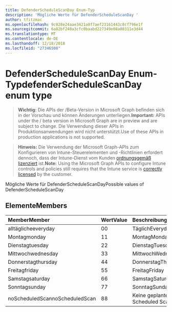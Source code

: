 ```yaml
---
title: DefenderScheduleScanDay Enum-Typ
description: 'Mögliche Werte für DefenderScheduleScanDay '
author: tfitzmac
ms.openlocfilehash: 9c028e24aae3421a8f7aef23161443c8cf796e1f
ms.sourcegitcommit: 6a82bf240a3cfc0baabd227349e08a08311e3d44
ms.translationtype: MT
ms.contentlocale: de-DE
ms.lasthandoff: 12/18/2018
ms.locfileid: "27346508"
---
```

# <a name="defenderschedulescanday-enum-type"></a><span data-ttu-id="7ab74-103">DefenderScheduleScanDay Enum-Typ</span><span class="sxs-lookup"><span data-stu-id="7ab74-103">defenderScheduleScanDay enum type</span></span>

> <span data-ttu-id="7ab74-104">**Wichtig:** Die APIs der /Beta-Version in Microsoft Graph befinden sich in der Vorschau und können Änderungen unterliegen.</span><span class="sxs-lookup"><span data-stu-id="7ab74-104">**Important:** APIs under the / beta version in Microsoft Graph are in preview and are subject to change.</span></span> <span data-ttu-id="7ab74-105">Die Verwendung dieser APIs in Produktionsanwendungen wird nicht unterstützt.</span><span class="sxs-lookup"><span data-stu-id="7ab74-105">Use of these APIs in production applications is not supported.</span></span>

> <span data-ttu-id="7ab74-106">**Hinweis:** Die Verwendung der Microsoft Graph-APIs zum Konfigurieren von Intune-Steuerelementen und -Richtlinien erfordert dennoch, dass der Intune-Dienst vom Kunden [ordnungsgemäß lizenziert](https://go.microsoft.com/fwlink/?linkid=839381) ist.</span><span class="sxs-lookup"><span data-stu-id="7ab74-106">**Note:** Using the Microsoft Graph APIs to configure Intune controls and policies still requires that the Intune service is [correctly licensed](https://go.microsoft.com/fwlink/?linkid=839381) by the customer.</span></span>

<span data-ttu-id="7ab74-107">Mögliche Werte für DefenderScheduleScanDay</span><span class="sxs-lookup"><span data-stu-id="7ab74-107">Possible values of DefenderScheduleScanDay</span></span> 
## <a name="members"></a><span data-ttu-id="7ab74-108">Elemente</span><span class="sxs-lookup"><span data-stu-id="7ab74-108">Members</span></span>
|<span data-ttu-id="7ab74-109">Member</span><span class="sxs-lookup"><span data-stu-id="7ab74-109">Member</span></span>|<span data-ttu-id="7ab74-110">Wert</span><span class="sxs-lookup"><span data-stu-id="7ab74-110">Value</span></span>|<span data-ttu-id="7ab74-111">Beschreibung</span><span class="sxs-lookup"><span data-stu-id="7ab74-111">Description</span></span>|
|:---|:---|:---|
|<span data-ttu-id="7ab74-112">alltägliche</span><span class="sxs-lookup"><span data-stu-id="7ab74-112">everyday</span></span>|<span data-ttu-id="7ab74-113">0</span><span class="sxs-lookup"><span data-stu-id="7ab74-113">0</span></span>|<span data-ttu-id="7ab74-114">Täglich</span><span class="sxs-lookup"><span data-stu-id="7ab74-114">Everyday</span></span>|
|<span data-ttu-id="7ab74-115">Montag</span><span class="sxs-lookup"><span data-stu-id="7ab74-115">monday</span></span>|<span data-ttu-id="7ab74-116">1</span><span class="sxs-lookup"><span data-stu-id="7ab74-116">1</span></span>|<span data-ttu-id="7ab74-117">Montag</span><span class="sxs-lookup"><span data-stu-id="7ab74-117">Monday</span></span>|
|<span data-ttu-id="7ab74-118">Dienstag</span><span class="sxs-lookup"><span data-stu-id="7ab74-118">tuesday</span></span>|<span data-ttu-id="7ab74-119">2</span><span class="sxs-lookup"><span data-stu-id="7ab74-119">2</span></span>|<span data-ttu-id="7ab74-120">Dienstag</span><span class="sxs-lookup"><span data-stu-id="7ab74-120">Tuesday</span></span>|
|<span data-ttu-id="7ab74-121">Mittwoch</span><span class="sxs-lookup"><span data-stu-id="7ab74-121">wednesday</span></span>|<span data-ttu-id="7ab74-122">3</span><span class="sxs-lookup"><span data-stu-id="7ab74-122">3</span></span>|<span data-ttu-id="7ab74-123">Mittwoch</span><span class="sxs-lookup"><span data-stu-id="7ab74-123">Wednesday</span></span>|
|<span data-ttu-id="7ab74-124">Donnerstag</span><span class="sxs-lookup"><span data-stu-id="7ab74-124">thursday</span></span>|<span data-ttu-id="7ab74-125">4</span><span class="sxs-lookup"><span data-stu-id="7ab74-125">4</span></span>|<span data-ttu-id="7ab74-126">Donnerstag</span><span class="sxs-lookup"><span data-stu-id="7ab74-126">Thursday</span></span>|
|<span data-ttu-id="7ab74-127">Freitag</span><span class="sxs-lookup"><span data-stu-id="7ab74-127">friday</span></span>|<span data-ttu-id="7ab74-128">5</span><span class="sxs-lookup"><span data-stu-id="7ab74-128">5</span></span>|<span data-ttu-id="7ab74-129">Freitag</span><span class="sxs-lookup"><span data-stu-id="7ab74-129">Friday</span></span>|
|<span data-ttu-id="7ab74-130">Samstag</span><span class="sxs-lookup"><span data-stu-id="7ab74-130">saturday</span></span>|<span data-ttu-id="7ab74-131">6</span><span class="sxs-lookup"><span data-stu-id="7ab74-131">6</span></span>|<span data-ttu-id="7ab74-132">Samstag</span><span class="sxs-lookup"><span data-stu-id="7ab74-132">Saturday</span></span>|
|<span data-ttu-id="7ab74-133">Sonntag</span><span class="sxs-lookup"><span data-stu-id="7ab74-133">sunday</span></span>|<span data-ttu-id="7ab74-134">7</span><span class="sxs-lookup"><span data-stu-id="7ab74-134">7</span></span>|<span data-ttu-id="7ab74-135">Sonntag</span><span class="sxs-lookup"><span data-stu-id="7ab74-135">Sunday</span></span>|
|<span data-ttu-id="7ab74-136">noScheduledScan</span><span class="sxs-lookup"><span data-stu-id="7ab74-136">noScheduledScan</span></span>|<span data-ttu-id="7ab74-137">8</span><span class="sxs-lookup"><span data-stu-id="7ab74-137">8</span></span>|<span data-ttu-id="7ab74-138">Keine geplanten Scan</span><span class="sxs-lookup"><span data-stu-id="7ab74-138">No Scheduled Scan</span></span>|





